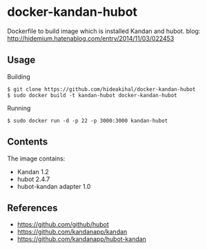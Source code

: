 docker-kandan-hubot
===================
Dockerfile to build image which is installed Kandan and hubot.
blog: http://hidemium.hatenablog.com/entry/2014/11/03/022453

## Usage

Building

```
$ git clone https://github.com/hideakihal/docker-kandan-hubot
$ sudo docker build -t kandan-hubot docker-kandan-hubot
```

Running

```
$ sudo docker run -d -p 22 -p 3000:3000 kandan-hubot
```

## Contents

The image contains:

- Kandan 1.2
- hubot 2.4.7
- hubot-kandan adapter 1.0

## References

  * https://github.com/github/hubot
  * https://github.com/kandanapp/kandan
  * https://github.com/kandanapp/hubot-kandan
